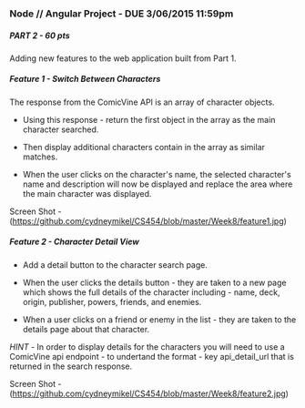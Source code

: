 ### Node // Angular Project - DUE 3/06/2015 11:59pm

##### PART 2 - 60 pts

Adding new features to the web application built from Part 1.


##### Feature 1 - Switch Between Characters

The response from the ComicVine API is an array of character objects.  

 - Using this response - return the first object in the array as the main character searched.

 - Then display additional characters contain in the array as similar matches.

 - When the user clicks on the character's name, the selected character's name and description will now be displayed and replace the area where the main character was displayed.

Screen Shot - (https://github.com/cydneymikel/CS454/blob/master/Week8/feature1.jpg)


##### Feature 2 - Character Detail View

 - Add a detail button to the character search page.
 
 - When the user clicks the details button - they are taken to a new page which shows the full details of the character including - name, deck, origin, publisher, powers, friends, and enemies.

 - When a user clicks on a friend or enemy in the list - they are taken to the details page about that character.

*HINT* - In order to display details for the characters you will need to use a ComicVine api endpoint - to undertand the format - key api_detail_url that is returned in the search response.

Screen Shot - (https://github.com/cydneymikel/CS454/blob/master/Week8/feature2.jpg)